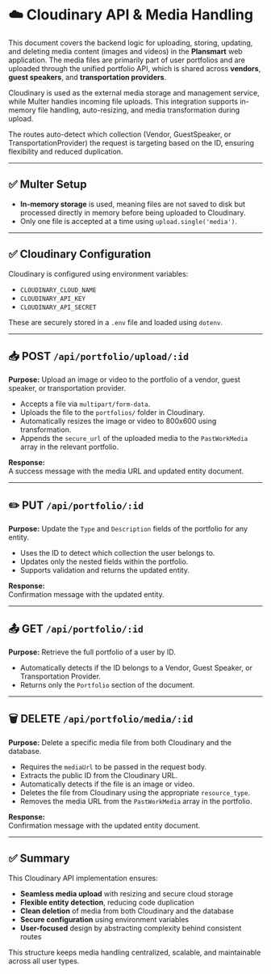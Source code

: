 # ☁️ Cloudinary API & Media Handling

This document covers the backend logic for uploading, storing, updating, and deleting media content (images and videos) in the **Plansmart** web application. The media files are primarily part of user portfolios and are uploaded through the unified portfolio API, which is shared across **vendors**, **guest speakers**, and **transportation providers**.

Cloudinary is used as the external media storage and management service, while Multer handles incoming file uploads. This integration supports in-memory file handling, auto-resizing, and media transformation during upload.

The routes auto-detect which collection (Vendor, GuestSpeaker, or TransportationProvider) the request is targeting based on the ID, ensuring flexibility and reduced duplication.

---

## ✅ Multer Setup

- **In-memory storage** is used, meaning files are not saved to disk but processed directly in memory before being uploaded to Cloudinary.
- Only one file is accepted at a time using `upload.single('media')`.

---

## ✅ Cloudinary Configuration

Cloudinary is configured using environment variables:

- `CLOUDINARY_CLOUD_NAME`
- `CLOUDINARY_API_KEY`
- `CLOUDINARY_API_SECRET`

These are securely stored in a `.env` file and loaded using `dotenv`.

---

## 📥 POST `/api/portfolio/upload/:id`

**Purpose:** Upload an image or video to the portfolio of a vendor, guest speaker, or transportation provider.

- Accepts a file via `multipart/form-data`.
- Uploads the file to the `portfolios/` folder in Cloudinary.
- Automatically resizes the image or video to 800x600 using transformation.
- Appends the `secure_url` of the uploaded media to the `PastWorkMedia` array in the relevant portfolio.

**Response:**  
A success message with the media URL and updated entity document.

---

## ✏️ PUT `/api/portfolio/:id`

**Purpose:** Update the `Type` and `Description` fields of the portfolio for any entity.

- Uses the ID to detect which collection the user belongs to.
- Updates only the nested fields within the portfolio.
- Supports validation and returns the updated entity.

**Response:**  
Confirmation message with the updated entity.

---

## 📤 GET `/api/portfolio/:id`

**Purpose:** Retrieve the full portfolio of a user by ID.

- Automatically detects if the ID belongs to a Vendor, Guest Speaker, or Transportation Provider.
- Returns only the `Portfolio` section of the document.

---

## 🗑 DELETE `/api/portfolio/media/:id`

**Purpose:** Delete a specific media file from both Cloudinary and the database.

- Requires the `mediaUrl` to be passed in the request body.
- Extracts the public ID from the Cloudinary URL.
- Automatically detects if the file is an image or video.
- Deletes the file from Cloudinary using the appropriate `resource_type`.
- Removes the media URL from the `PastWorkMedia` array in the portfolio.

**Response:**  
Confirmation message with the updated entity document.

---

## ✅ Summary

This Cloudinary API implementation ensures:

- **Seamless media upload** with resizing and secure cloud storage
- **Flexible entity detection**, reducing code duplication
- **Clean deletion** of media from both Cloudinary and the database
- **Secure configuration** using environment variables
- **User-focused** design by abstracting complexity behind consistent routes

This structure keeps media handling centralized, scalable, and maintainable across all user types.
